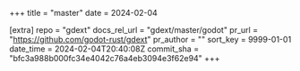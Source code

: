 +++
title = "master"
date = 2024-02-04

[extra]
repo = "gdext"
docs_rel_url = "gdext/master/godot"
pr_url = "https://github.com/godot-rust/gdext"
pr_author = ""
sort_key = 9999-01-01
date_time = 2024-02-04T20:40:08Z
commit_sha = "bfc3a988b000fc34e4042c76a4eb3094e3f62e94"
+++


